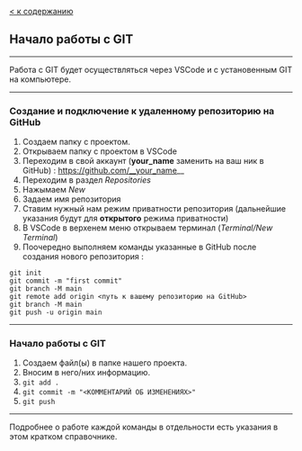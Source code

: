 [< к содержанию](./readme.md)

## Начало работы с **GIT**
---

Работа с GIT будет осуществляться через VSCode и с установенным GIT на компьютере.

---
### Создание и подключение к удаленному репозиторию на GitHub

1. Создаем папку с проектом.
2. Открываем папку с проектом в VSCode
3. Переходим в свой аккаунт (__your_name__ заменить на ваш ник в GitHub) : https://github.com/__your_name__
4. Переходим в раздел *Repositories*
5. Нажымаем *New*
6. Задаем имя репозитория
7. Ставим нужный нам режим приватности репозитория (дальнейшие указания будут для **открытого** режима приватности)
8. В VSCode в верхенем меню открываем терминал (*Terminal/New Terminal*)
9. Поочередно выполняем команды указанные в GitHub после создания нового репозитория :

```bash-
git init
git commit -m "first commit"
git branch -M main
git remote add origin <путь к вашему репозиторию на GitHub>
git branch -M main
git push -u origin main
```
---
### Начало работы с GIT

1. Создаем файл(ы) в папке нашего проекта.
2. Вносим в него/них информацию.
3. `git add .`
4. `git commit -m "<КОММЕНТАРИЙ ОБ ИЗМЕНЕНИЯХ>"`
5. `git push`
---
Подробнее о работе каждой команды в отдельности есть указания в этом кратком справочнике.